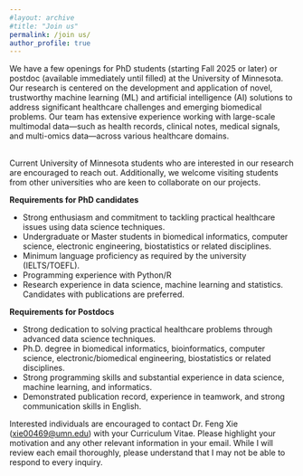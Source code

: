 ```yaml
---
#layout: archive
#title: "Join us"
permalink: /join us/
author_profile: true
---
```


We have a few openings for PhD students (starting Fall 2025 or later) or postdoc (available immediately until filled) at the University of Minnesota. Our research is centered on the development and application of novel, trustworthy machine learning (ML) and artificial intelligence (AI) solutions to address significant healthcare challenges and emerging biomedical problems. Our team has extensive experience working with large-scale multimodal data—such as health records, clinical notes, medical signals, and multi-omics data—across various healthcare domains. 

<br/>Current University of Minnesota students who are interested in our research are encouraged to reach out. Additionally, we welcome visiting students from other universities who are keen to collaborate on our projects.

<b>Requirements for PhD candidates</b>
- Strong enthusiasm and commitment to tackling practical healthcare issues using data science techniques.
- Undergraduate or Master students in biomedical informatics, computer science, electronic engineering, biostatistics or related disciplines.  
- Minimum language proficiency as required by the university (IELTS/TOEFL). 
- Programming experience with Python/R 
- Research experience in data science, machine learning and statistics. Candidates with publications are preferred.  

<b>Requirements for Postdocs</b>
- Strong dedication to solving practical healthcare problems through advanced data science techniques.
- Ph.D. degree in biomedical informatics, bioinformatics, computer science, electronic/biomedical engineering, biostatistics or related disciplines.  
- Strong programming skills and substantial experience in data science, machine learning, and informatics. 
- Demonstrated publication record, experience in teamwork, and strong communication skills in English.

Interested individuals are encouraged to contact Dr. Feng Xie (<A href="mailto:xie00469@umn.edu">xie00469@umn.edu</A>) with your Curriculum Vitae. Please highlight your motivation and any other relevant information in your email. While I will review each email thoroughly, please understand that I may not be able to respond to every inquiry.
